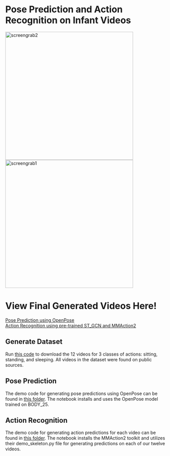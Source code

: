 # Pose Prediction and Action Recognition on Infant Videos
<img src="https://github.mit.edu/smoezzi/AC-Lab-Technical-Interview/blob/main/sitting_1_openpose.png" alt="screengrab2" width="400"/> <img src="https://github.mit.edu/smoezzi/AC-Lab-Technical-Interview/blob/main/sitting_1_screengrab.png" alt="screengrab1" width="400"/> 

# View Final Generated Videos Here!
[Pose Prediction using OpenPose](https://www.youtube.com/watch?v=OU6w3Mpn1bg&t=2s&ab_channel=ShaydaMoezzi)   
[Action Recognition using pre-trained ST_GCN and MMAction2](https://www.youtube.com/watch?v=PePPJJKbV94&t=21s&ab_channel=ShaydaMoezzi)

## Generate Dataset
Run [this code](https://github.mit.edu/smoezzi/AC-Lab-Technical-Interview/blob/main/download_videos.py) to download the 12 videos for 3 classes of actions: sitting, standing, and sleeping. All videos in the dataset were found on public sources. 

## Pose Prediction
The demo code for generating pose predictions using OpenPose can be found in [this folder](https://github.mit.edu/smoezzi/AC-Lab-Technical-Interview/tree/main/demo_notebooks). The notebook installs and uses the OpenPose model trained on BODY_25. 

## Action Recognition
The demo code for generating action predictions for each video can be found in [this folder](https://github.mit.edu/smoezzi/AC-Lab-Technical-Interview/tree/main/demo_notebooks). The notebook installs the MMAction2 toolkit and utilizes their demo_skeleton.py file for generating predictions on each of our twelve videos.
